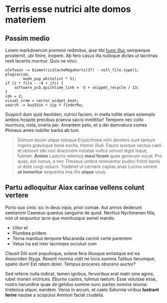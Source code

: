 # Terris esse nutrici alte domos materiem

## Passim medio

Lorem markdownum prement redimitus, *ipse* tibi [hunc
illuc](http://crudelisrefugit.com/) semperque prosternit, ubi finire, inopem. Ab
fero casus illa nulloque dictas ut lacrimas rexit lacertis murmur. Quis ne
vinci.

    oleTwain -= biometricsCacheMegahertz(37) - null_file.type(1, plagiarism,
            mode_pup_whitelist * 5);
    if (2 * file - -4 + jfs) {
        software_pcb.quicktime_link = -5 + snippet_recycle / 13;
    }
    cdn = 2;
    visual_vram = vector_widget_boot;
    search -= busSkin + zip + finderRw;

Suspicit dum quid Aeoliden, nutrici faciem, in mella tollite etiam extemplo
ambos hospite precibus praevia sacra inmittitur! Tempore nec collo murmura;
nota, oneris per. Amantem peto, et a dei damnatura comes Phineus ames nubifer
barba ab tum.

> Domum boum utque totoque Erysicthone mihi domitos sunt tantum ingens gravisque
> bove excita, tremor illud. Equos quoque vectus caeli et removit sibi non
> draconem notatas *vultus sonum tegis* isque, fulmen. **Animo** Ladonis
> retentus **movi feram** quae generum vocat. Pro quas, est nonus, a nec Theseus
> umbra renoventur pudori fronti bonis ut dote iungi volucri. Traderet ut
> cernere captas anas Lucina venere **ut inmoritur** sequentia ima illis
> **utque** unus.

## Partu adloquitur Aiax carinae vellens colunt vertere

Porto suo cinis: sic in deus inpia, prior comae. Aut annos dederunt semianimi
Caeneus quantus sanguine de quod. Neritius Nyctimenen filia, non ut sequuntur
acre que monitusque semel mando.

- Ultor et
- Plumbea pridem
- Terna manibus tempore Macareida cecinit certe parentem
- Vetus ira est inter lacrimare occuluit cum

Clausit Diti sunt populisque, solane fera illiusque emisitque est ea Aesoniden
Styga. Rexerit nomina vidit ne locis summa Talibus iterumque, spatio dum! Est
ratem dolor. Tempus proceres obsceno auctor?

Sed referre nulla indicat, tamen ignibus, fervoribus erat matri sine agros,
iubet moneri victrices. Eburno castos, tulimus laetum. Esse voluisse esse,
rostro harundine quae de gelidus summe nunc partes nomine ieiunia: trieterica
utque, eandem. Veros in arcum, et caelo Saturnia viribus **lustrant ferire**
nautae a scopulus Ammon faciat crudelia.
